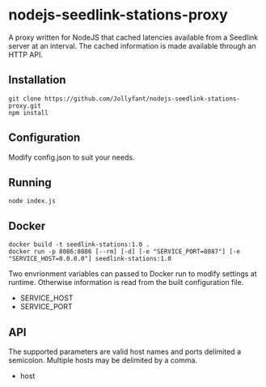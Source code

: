 # nodejs-seedlink-stations-proxy
A proxy written for NodeJS that cached latencies available from a Seedlink server at an interval. The cached information is made available through an HTTP API.

## Installation

    git clone https://github.com/Jollyfant/nodejs-seedlink-stations-proxy.git
    npm install

## Configuration
Modify config.json to suit your needs.

## Running

    node index.js

## Docker

    docker build -t seedlink-stations:1.0 .
    docker run -p 8086:8086 [--rm] [-d] [-e "SERVICE_PORT=8087"] [-e "SERVICE_HOST=0.0.0.0"] seedlink-stations:1.0

Two envrionment variables can passed to Docker run to modify settings at runtime. Otherwise information is read from the built configuration file.

  * SERVICE_HOST
  * SERVICE_PORT

## API
The supported parameters are valid host names and ports delimited a semicolon. Multiple hosts may be delimited by a comma.

  * host

